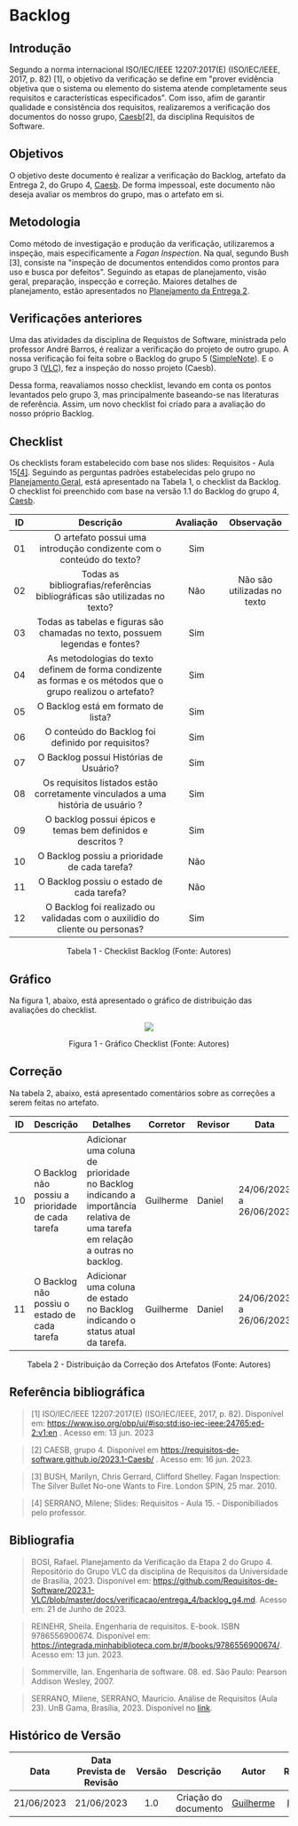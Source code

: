 # Backlog
## Introdução

Segundo a norma internacional ISO/IEC/IEEE 12207:2017(E) (ISO/IEC/IEEE, 2017, p. 82) [1], o objetivo da verificação se define em "prover evidência objetiva que o sistema ou elemento do sistema atende completamente seus requisitos e características especificados". Com isso, afim de garantir qualidade e consistência dos requisitos, realizaremos a verificação dos documentos do nosso grupo, [Caesb](https://requisitos-de-software.github.io/2023.1-Caesb/)[2], da disciplina Requisitos de Software.

## Objetivos
O objetivo deste documento é realizar a verificação do Backlog, artefato da Entrega 2, do Grupo 4, [Caesb](https://requisitos-de-software.github.io/2023.1-Caesb/Modelagem/Agil/backlog/). De forma impessoal, este documento não deseja avaliar os membros do grupo, mas o artefato em si.



## Metodologia
Como método de investigação e produção da verificação, utilizaremos a inspeção, mais especificamente a _Fagan Inspection_. Na qual, segundo Bush [3], consiste na "inspeção de documentos entendidos como prontos para uso e busca por defeitos". Seguindo as etapas de planejamento, visão geral, preparação, inspecção e correção. Maiores detalhes de planejamento, estão apresentados no [Planejamento da Entrega 2](./0planejamento.md).

## Verificações anteriores
Uma das atividades da disciplina de Requistos de Software, ministrada pelo professor André Barros, é realizar a verificação do projeto de outro grupo. A nossa verificação foi feita sobre o Backlog do grupo 5 ([SimpleNote](https://requisitos-de-software.github.io/2023.1-Caesb/Verificacao/Grupo5/Entrega4/backlog/)). E o grupo 3 ([VLC](https://github.com/Requisitos-de-Software/2023.1-VLC/blob/master/docs/verificacao/entrega_4/backlog_g4.md)), fez a inspeção do nosso projeto (Caesb).

Dessa forma, reavaliamos nosso checklist, levando em conta os pontos levantados pelo grupo 3, mas principalmente baseando-se nas literaturas de referência. Assim, um novo checklist foi criado para a avaliação do nosso próprio Backlog.

## Checklist
<!-- LIVRO BASE PARA CRIAÇÃO DAS PERGUNTAS -->
Os checklists foram estabelecido com base nos slides: Requisitos - Aula 15[[4]](https://aprender3.unb.br/pluginfile.php/2523115/mod_resource/content/1/Requisitos%20-%20Aula%2015a.pdf). Seguindo as perguntas padrões estabelecidas pelo grupo no [Planejamento Geral](../0planejamento-geral.md), está apresentado na Tabela 1, o checklist da Backlog. O checklist foi preenchido com base na versão 1.1 do Backlog do grupo 4, [Caesb](https://requisitos-de-software.github.io/2023.1-Caesb/).


<!-- ADICIONAR O CHECKLIST -->
<center>

|  ID  | Descrição | Avaliação | Observação |
| :--: | :-------: | :-------: | :--------: |
|  01  | O artefato possui uma introdução condizente com o conteúdo do texto? |Sim||
|  02  | Todas as bibliografias/referências bibliográficas são utilizadas no texto? |Não| Não são utilizadas no texto |
|  03  | Todas as tabelas e figuras são chamadas no texto, possuem legendas e fontes? |Sim||
|  04  | As metodologias do texto definem de forma condizente as formas e os métodos que o grupo realizou o artefato? |Sim| |
|  05  | O Backlog está em formato de lista? |Sim| |
|  06  | O conteúdo do Backlog foi definido por requisitos? |Sim| |
|  07  | O Backlog possui Histórias de Usuário? |Sim| |
| 08 |Os requisitos listados estão corretamente vinculados a uma história de usuário ? |Sim | |
| 09| O backlog possui épicos e temas bem definidos e descritos ? | Sim  |  |
| 10 | O Backlog possiu a prioridade de cada tarefa? | Não | |
| 11 | O Backlog possiu o estado de cada tarefa? | Não | |
| 12 |O Backlog foi realizado ou validadas com o auxilidio do cliente ou personas? | Sim | |



<p>Tabela 1 - Checklist Backlog (Fonte: Autores)</p>
</center>



## Gráfico
Na figura 1, abaixo, está apresentado o gráfico de distribuição das avaliações do checklist.

<center>
<img src="../../assets/img/backlog.png"></img>
<p>Figura 1 - Gráfico Checklist (Fonte: Autores)</p>
</center>

## Correção
Na tabela 2, abaixo, está apresentado comentários sobre as correções a serem feitas no artefato.
<center>

|ID |Descrição |Detalhes |Corretor|Revisor|Data|Status|
|-------|------|------|---------|---|--|--|
| 10 | O Backlog não possiu a prioridade de cada tarefa | Adicionar uma coluna de prioridade no Backlog indicando a importância relativa de uma tarefa em relação a outras no backlog. | Guilherme | Daniel |24/06/2023 a 26/06/2023|-|
| 11 | O Backlog não possiu o estado de cada tarefa | Adicionar uma coluna de estado no Backlog indicando o status atual da tarefa. | Guilherme | Daniel |24/06/2023 a 26/06/2023|-|


<p>Tabela 2 - Distribuição da Correção dos Artefatos (Fonte: Autores)</p>
</center>

<!-- ### Atualização
Apresentar a atualização das correções feitas. E a porcentagem de "sim" no momento. Conforme o exemplo:

- xx/xx/xxxx - Correção da bibliográfia (ID 2) - Projeto 50% correto. -->

## Referência bibliográfica

> [1] ISO/IEC/IEEE 12207:2017(E) (ISO/IEC/IEEE, 2017, p. 82). Disponível em: https://www.iso.org/obp/ui/#iso:std:iso-iec-ieee:24765:ed-2:v1:en . Acesso em: 13 jun. 2023

> [2] CAESB, grupo 4. Disponível em https://requisitos-de-software.github.io/2023.1-Caesb/ . Acesso em: 16 jun. 2023.

> [3] BUSH, Marilyn, Chris Gerrard, Clifford Shelley. Fagan Inspection: The Silver Bullet No-one Wants to Fire. London SPIN, 25 mar. 2010.

> [4] SERRANO, Milene; Slides: Requisitos - Aula 15. - Disponibiliados pelo professor.


## Bibliografia
> BOSI, Rafael. Planejamento da Verificação da Etapa 2 do Grupo 4. Repositório do Grupo VLC da disciplina de Requisitos da Universidade de Brasília, 2023. Disponível em: <https://github.com/Requisitos-de-Software/2023.1-VLC/blob/master/docs/verificacao/entrega_4/backlog_g4.md>. Acesso em: 21 de Junho de 2023.

> REINEHR, Sheila. Engenharia de requisitos. E-book. ISBN 9786556900674. Disponível em: <https://integrada.minhabiblioteca.com.br/#/books/9786556900674/>. Acesso em: 13 jun. 2023.

> Sommerville, Ian. Engenharia de software. 08. ed. São Paulo: Pearson Addison Wesley, 2007.

> SERRANO, Milene, SERRANO, Maurício. Análise de Requisitos (Aula 23). UnB Gama, Brasília, 2023. Disponível no [link](https://aprender3.unb.br/pluginfile.php/2523115/mod_resource/content/1/Requisitos%20-%20Aula%2015a.pdf).

## Histórico de Versão
|    Data    | Data Prevista de Revisão | Versão |      Descrição       |                                 Autor                                  |               Revisor               |
| :--------: | :----------------------: | :----: | :------------------: | :--------------------------------------------------------------------: | :---------------------------------: |
| 21/06/2023 |        21/06/2023        |  1.0   | Criação do documento |  [Guilherme](https://github.com/guilhermekishimoto)| [Daniel]() |
